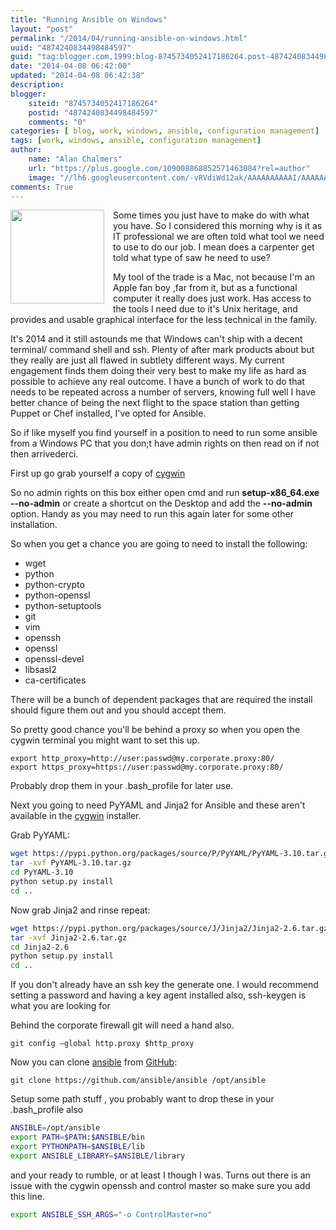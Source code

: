 ```yaml
---
title: "Running Ansible on Windows"
layout: "post"
permalink: "/2014/04/running-ansible-on-windows.html"
uuid: "4874240834498484597"
guid: "tag:blogger.com,1999:blog-8745734052417186264.post-4874240834498484597"
date: "2014-04-08 06:42:00"
updated: "2014-04-08 06:42:38"
description: 
blogger:
    siteid: "8745734052417186264"
    postid: "4874240834498484597"
    comments: "0"
categories: [ blog, work, windows, ansible, configuration management]
tags: [work, windows, ansible, configuration management]
author: 
    name: "Alan Chalmers"
    url: "https://plus.google.com/109008868852571463084?rel=author"
    image: "//lh6.googleusercontent.com/-vRVdiWd12ak/AAAAAAAAAAI/AAAAAAAAHKc/wXgK4dFefp8/s512-c/photo.jpg"
comments: True
---
```

<div class="separator" style="clear: both; text-align: center;"><a href="http://4.bp.blogspot.com/-pVUyN4PakG8/U0OXhJXE4lI/AAAAAAAAIE8/tnAYdhmpQXs/s1600/ansible_badge.png" imageanchor="1" style="clear: left; float: left; margin-bottom: 1em; margin-right: 1em;"><img border="0" src="http://4.bp.blogspot.com/-pVUyN4PakG8/U0OXhJXE4lI/AAAAAAAAIE8/tnAYdhmpQXs/s1600/ansible_badge.png" height="150" width="150" /></a></div> Some times you just have to make do with what you have. So I considered this morning why is it as IT professional we are often told what tool we need to use to do our job. I mean does a carpenter get told what type of saw he need to use?

My tool of the trade is a Mac, not because I'm an Apple fan boy ,far from it, but as a functional computer it really does just work. Has access to the tools I need due to it's Unix heritage, and provides and usable graphical interface for the less technical in the family.

It's 2014 and it still astounds me that Windows can't ship with a decent terminal/ command shell and ssh. Plenty of after mark products about but they really are just all flawed in subtlety different ways. My current engagement finds them doing their very best to make my life as hard as possible to achieve any real outcome. I have a bunch of work to do that needs to be repeated across a number of servers, knowing full well I have better chance of being the next flight to the space station than getting Puppet or Chef installed, I've opted for Ansible.

So if like myself you find yourself in a position to need to run some ansible from a Windows PC that you don;t have admin rights on then read on if not then arrivederci.

First up go grab yourself a copy of [cygwin](http://cygwin.com/install.html)

So no admin rights on this box either open cmd and run **setup-x86_64.exe --no-admin** or create a shortcut on the Desktop and add the **\--no-admin** option. Handy as you may need to run this again later for some other installation.

So when you get a chance you are going to need to install the following:

  * wget
  * python
  * python-crypto
  * python-openssl
  * python-setuptools
  * git
  * vim
  * openssh
  * openssl
  * openssl-devel
  * libsasl2
  * ca-certificates

There will be a bunch of dependent packages that are required the install should figure them out and you should accept them.

So pretty good chance you'll be behind a proxy so when you open the cygwin terminal you might want to set this up.

    export http_proxy=http://user:passwd@my.corporate.proxy:80/
    export https_proxy=https://user:passwd@my.corporate.proxy:80/

Probably drop them in your .bash_profile for later use.

Next you going to need PyYAML and Jinja2 for Ansible and these aren't available in the [cygwin](http://cygwin.com/install.html) installer.

Grab PyYAML:

```sh
wget https://pypi.python.org/packages/source/P/PyYAML/PyYAML-3.10.tar.gz
tar -xvf PyYAML-3.10.tar.gz
cd PyYAML-3.10
python setup.py install
cd ..
```

Now grab Jinja2 and rinse repeat:

```sh
wget https://pypi.python.org/packages/source/J/Jinja2/Jinja2-2.6.tar.gz
tar -xvf Jinja2-2.6.tar.gz
cd Jinja2-2.6
python setup.py install
cd ..
```

If you don't already have an ssh key the generate one. I would recommend setting a password and having a key agent installed also, ssh-keygen is what you are looking for

Behind the corporate firewall git will need a hand also.

    git config –global http.proxy $http_proxy

Now you can clone [ansible](http://www.ansible.com/) from [GitHub](https://github.com/): 

    git clone https://github.com/ansible/ansible /opt/ansible

Setup some path stuff , you probably want to drop these in your .bash_profile also

```sh
ANSIBLE=/opt/ansible
export PATH=$PATH:$ANSIBLE/bin
export PYTHONPATH=$ANSIBLE/lib
export ANSIBLE_LIBRARY=$ANSIBLE/library
```
and your ready to rumble, or at least I though I was. Turns out there is an issue with the cygwin openssh and control master so make sure you add this line.

```sh
export ANSIBLE_SSH_ARGS="-o ControlMaster=no"
